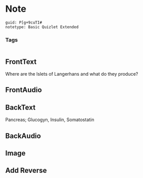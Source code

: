 # Note
```
guid: P[g+9cuTI#
notetype: Basic Quizlet Extended
```

### Tags
```
```

## FrontText
Where are the Islets of Langerhans and what do they produce?

## FrontAudio


## BackText
Pancreas; Glucogyn, Insulin, Somatostatin

## BackAudio


## Image


## Add Reverse

